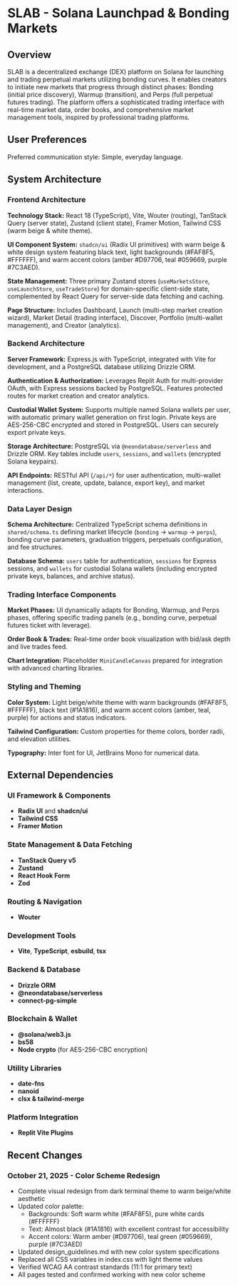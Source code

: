 # SLAB - Solana Launchpad & Bonding Markets

## Overview

SLAB is a decentralized exchange (DEX) platform on Solana for launching and trading perpetual markets utilizing bonding curves. It enables creators to initiate new markets that progress through distinct phases: Bonding (initial price discovery), Warmup (transition), and Perps (full perpetual futures trading). The platform offers a sophisticated trading interface with real-time market data, order books, and comprehensive market management tools, inspired by professional trading platforms.

## User Preferences

Preferred communication style: Simple, everyday language.

## System Architecture

### Frontend Architecture

**Technology Stack:** React 18 (TypeScript), Vite, Wouter (routing), TanStack Query (server state), Zustand (client state), Framer Motion, Tailwind CSS (warm beige & white theme).

**UI Component System:** `shadcn/ui` (Radix UI primitives) with warm beige & white design system featuring black text, light backgrounds (#FAF8F5, #FFFFFF), and warm accent colors (amber #D97706, teal #059669, purple #7C3AED).

**State Management:** Three primary Zustand stores (`useMarketsStore`, `useLaunchStore`, `useTradeStore`) for domain-specific client-side state, complemented by React Query for server-side data fetching and caching.

**Page Structure:** Includes Dashboard, Launch (multi-step market creation wizard), Market Detail (trading interface), Discover, Portfolio (multi-wallet management), and Creator (analytics).

### Backend Architecture

**Server Framework:** Express.js with TypeScript, integrated with Vite for development, and a PostgreSQL database utilizing Drizzle ORM.

**Authentication & Authorization:** Leverages Replit Auth for multi-provider OAuth, with Express sessions backed by PostgreSQL. Features protected routes for market creation and creator analytics.

**Custodial Wallet System:** Supports multiple named Solana wallets per user, with automatic primary wallet generation on first login. Private keys are AES-256-CBC encrypted and stored in PostgreSQL. Users can securely export private keys.

**Storage Architecture:** PostgreSQL via `@neondatabase/serverless` and Drizzle ORM. Key tables include `users`, `sessions`, and `wallets` (encrypted Solana keypairs).

**API Endpoints:** RESTful API (`/api/*`) for user authentication, multi-wallet management (list, create, update, balance, export key), and market interactions.

### Data Layer Design

**Schema Architecture:** Centralized TypeScript schema definitions in `shared/schema.ts` defining market lifecycle (`bonding` → `warmup` → `perps`), bonding curve parameters, graduation triggers, perpetuals configuration, and fee structures.

**Database Schema:** `users` table for authentication, `sessions` for Express sessions, and `wallets` for custodial Solana wallets (including encrypted private keys, balances, and archive status).

### Trading Interface Components

**Market Phases:** UI dynamically adapts for Bonding, Warmup, and Perps phases, offering specific trading panels (e.g., bonding curve, perpetual futures ticket with leverage).

**Order Book & Trades:** Real-time order book visualization with bid/ask depth and live trades feed.

**Chart Integration:** Placeholder `MiniCandleCanvas` prepared for integration with advanced charting libraries.

### Styling and Theming

**Color System:** Light beige/white theme with warm backgrounds (#FAF8F5, #FFFFFF), black text (#1A1816), and warm accent colors (amber, teal, purple) for actions and status indicators.

**Tailwind Configuration:** Custom properties for theme colors, border radii, and elevation utilities.

**Typography:** Inter font for UI, JetBrains Mono for numerical data.

## External Dependencies

### UI Framework & Components
- **Radix UI** and **shadcn/ui**
- **Tailwind CSS**
- **Framer Motion**

### State Management & Data Fetching
- **TanStack Query v5**
- **Zustand**
- **React Hook Form**
- **Zod**

### Routing & Navigation
- **Wouter**

### Development Tools
- **Vite**, **TypeScript**, **esbuild**, **tsx**

### Backend & Database
- **Drizzle ORM**
- **@neondatabase/serverless**
- **connect-pg-simple**

### Blockchain & Wallet
- **@solana/web3.js**
- **bs58**
- **Node crypto** (for AES-256-CBC encryption)

### Utility Libraries
- **date-fns**
- **nanoid**
- **clsx & tailwind-merge**

### Platform Integration
- **Replit Vite Plugins**

## Recent Changes

### October 21, 2025 - Color Scheme Redesign
- Complete visual redesign from dark terminal theme to warm beige/white aesthetic
- Updated color palette:
  - Backgrounds: Soft warm white (#FAF8F5), pure white cards (#FFFFFF)
  - Text: Almost black (#1A1816) with excellent contrast for accessibility
  - Accent colors: Warm amber (#D97706), teal green (#059669), purple (#7C3AED)
- Updated design_guidelines.md with new color system specifications
- Replaced all CSS variables in index.css with light theme values
- Verified WCAG AA contrast standards (11:1 for primary text)
- All pages tested and confirmed working with new color scheme